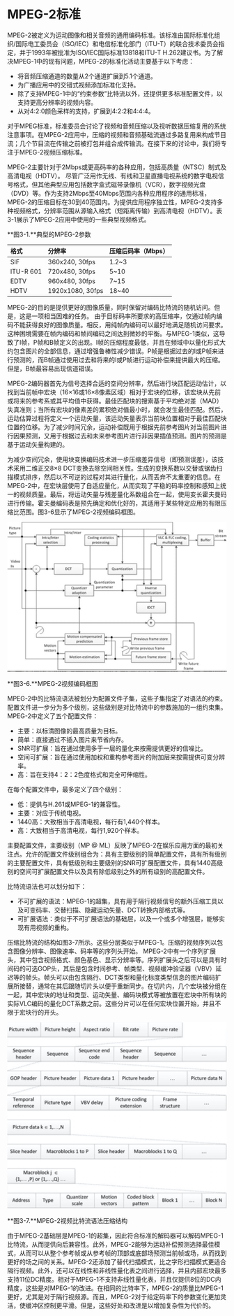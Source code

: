 # MPEG-2标准

MPEG-2被定义为运动图像和相关音频的通用编码标准。该标准由国际标准化组织/国际电工委员会（ISO/IEC）和电信标准化部门（ITU-T）的联合技术委员会指定，并于1993年被批准为ISO/IEC国际标准13818和ITU-T H.262建议书。为了解决MPEG-1中的现有问题，MPEG-2的标准化活动主要基于以下考虑：

* 将音频压缩通道的数量从2个通道扩展到5.1个通道。
* 为广播应用中的交错式视频添加标准化支持。
* 除了支持MPEG-1中的“约束参数”比特流以外，还提供更多标准配置文件，以支持更高分辨率的视频内容。
* 从对4:2:0颜色采样的支持，扩展到4:2:2和4:4:4。

对于MPEG标准，标准委员会讨论了视频和音频压缩以及视听数据压缩复用的系统注意事项。在MPEG-2应用中，压缩的视频和音频基础流通过多路复用来构成节目流；几个节目流在传输之前被打包并组合成传输流。在接下来的讨论中，我们将专注于MPEG-2视频压缩标准。

MPEG-2主要针对于2Mbps或更高码率的各种应用，包括高质量（NTSC）制式及高清电视（HDTV）。 尽管广泛用作无线、有线和卫星直播电视系统的数字电视信号格式，但其他典型应用包括数字盒式磁带录像机（VCR），数字视频光盘（DVD）等。作为支持2Mbps至40Mbps范围内各种应用程序的通用标准，MPEG-2的压缩目标在30到40范围内。为提供应用程序独立性，MPEG-2支持多种视频格式，分辨率范围从源输入格式（短距离传输）到高清电视（HDTV）。表3-1展示了MPEG-2应用中使用的一些典型视频格式。

**图3-1.**典型的MPEG-2参数

| 格式 | 分辨率 | 压缩后码率（Mbps）|
| :--- | :--- | :--- |
| SIF | 360x240, 30fps | 1.2~3 |
| ITU-R 601 | 720x480, 30fps | 5~10 |
| EDTV | 960x480, 30fps | 7~15 |
| HDTV | 1920x1080, 30fps | 18~40 |

MPEG-2的目的是提供更好的图像质量，同时保留对编码比特流的随机访问。但是，这是一项相当困难的任务。 由于目标码率所要求的高压缩率，仅通过帧内编码不能获得良好的图像质量。相反，用纯帧内编码可以最好地满足随机访问要求。 这种困境需要在帧内编码和帧间编码之间达到微妙的平衡。与MPEG-1类似，这导致了I帧，P帧和B帧定义的出现。I帧的压缩程度最低，并且在频域中以量化形式大约包含图片的全部信息，通过增强鲁棒性减少错误。P帧是根据过去的I或P帧来进行预测的，而B帧通过使用过去和将来的I或P帧进行运动补偿来提供最大的压缩。但是，B帧最容易出现信道错误。

MPEG-2编码器首先为信号选择合适的空间分辨率，然后进行块匹配运动估计，以找到当前帧中宏块（16×16或16×8像素区域）相对于宏块的位移，该宏块从先前或将来的参考系或其平均值中获得。最佳匹配块的搜索基于平均绝对差（MAD）失真准则；当所有宏块的像素差的累积绝对值最小时，就会发生最佳匹配。然后，运动估算过程将定义一个运动矢量，该运动矢量表示当前块位置相对于最佳匹配块位置的位移。为了减少时间冗余，运动补偿既用于根据先前参考图片对当前图片进行因果预测，又用于根据过去和未来参考图片进行非因果插值预测。图片的预测是基于运动矢量构建的。

为减少空间冗余，使用块变换编码技术进一步压缩差异信号（即预测误差），该技术采用二维正交8×8 DCT变换去除空间相关性。生成的变换系数以交替或锯齿扫描模式排序，然后以不可逆的过程对其进行量化，从而丢弃不太重要的信息。在MPEG-2中，在宏块层使用了自适应量化，从而实现了平稳的码率控制和感知上统一的视频质量。最后，将运动矢量与残差量化系数组合在一起，使用变长霍夫曼码进行传输。霍夫曼编码表是预先确定和优化好的，其适用于某些特定应用的有限压缩比范围。图3-6显示了MPEG-2视频编码框图。

![](../images/3_6.png)

**图3-6.**MPEG-2视频编码框图

MPEG-2中的比特流语法被划分为配置文件子集，这些子集指定了对语法的约束。配置文件进一步分为多个级别，这些级别是对比特流中的参数施加的一组约束集。MPEG-2中定义了五个配置文件：

* 主要：以标清图像的最高质量为目标。
* 简单：直接通过不插入图片来节省内存。
* SNR可扩展：旨在通过使用多于一层的量化来按需提供更好的信噪比。
* 空间可扩展：旨在通过使用加权和重构参考图片的附加层来按需提供可变分辨率。
* 高：旨在支持4：2：2色度格式和完全可伸缩性。

在每个配置文件中，最多定义了四个级别：

* 低：提供与H.261或MPEG-1的兼容性。
* 主要：对应于传统电视。
* 1440高：大致相当于高清电视，每行有1,440个样本。
* 高：大致相当于高清电视，每行1,920个样本。

主要配置文件，主要级别（MP @ ML）反映了MPEG-2在娱乐应用方面的最初关注点。允许的配置文件级别组合为：具有主要级别的简单配置文件，具有所有级别的主要配置文件，具有低级别和主要级别的SNR可扩展配置文件，具有1440高级别的空间可扩展配置文件以及具有除低级别之外的所有级别的高配置文件。

比特流语法也可以划分如下：

* 不可扩展的语法：MPEG-1的超集，具有用于隔行视频信号的额外压缩工具以及可变码率、交替扫描、隐藏运动矢量、DCT转换内部格式等。
* 可扩展语法：类似于不可扩展语法的基础层，以及一个或多个增强层，能够实现有用视频的重构。

压缩比特流的结构如图3-7所示。这些分层类似于MPEG-1。压缩的视频序列以包含图像分辨率、图像速率、码率等的序列头开始。 MPEG-2中有一个序列扩展头，其中包含视频格式、颜色基色、显示分辨率等。序列扩展头之后可以是具有时间码的可选GOP头，其后是包含时间参考、帧类型、视频缓冲验证器（VBV）延迟等的帧头。帧头可以由包含隔行、DCT类型和量化标度类型信息的图片编码扩展所接替，通常在其后跟随切片头以便于重新同步。在切片内，几个宏块被分组在一起，其中宏块的地址和类型、运动矢量、编码块模式等被放置在宏块中所有块的实际VLC编码的量化DCT系数之前。这些分片可以在任何宏块位置开始，并且不限于宏块行的开头。

![](../images/3_7.png)

**图3-7.**MPEG-2视频比特流语法压缩结构

由于MPEG-2基础层是MPEG-1的超集，因此符合标准的解码器可以解码MPEG-1比特流，从而提供向后兼容性。此外，MPEG-2能够为运动补偿预测选择最佳模式，从而可以从整个参考帧或从参考帧的顶部或底部场预测当前帧或场，从而找到更好的场之间的关系。MPEG-2还添加了替代扫描模式，比之字形扫描模式更适合隔行视频。此外，还可以在线性和非线性量化表之间进行选择，并且内部宏块最多支持11位DC精度。相对于MPEG-1不支持非线性量化表，并且仅提供8位的DC内精度，这些是对MPEG-1的改进。在相同的比特率下，MPEG-2的质量比MPEG-1更好，尤​​其是对于隔行视频源。而且，MPEG-2对于给定码率下的参数变化更加灵活，使缓冲区控制更平滑。但是，这些好处和改进是以增加复杂性为代价的。

























